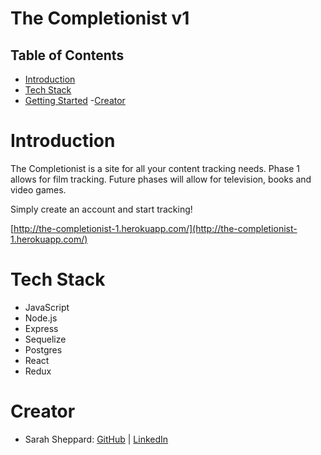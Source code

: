 # The Completionist v1

## Table of Contents
- [Introduction](#introduction)
- [Tech Stack](#techstack)
- [Getting Started](#getting-started)
-[Creator](#creator)

# Introduction
The Completionist is a site for all your content tracking needs. Phase 1 allows for film tracking. Future phases will allow for television, books and video games.

Simply create an account and start tracking!

[http://the-completionist-1.herokuapp.com/](http://the-completionist-1.herokuapp.com/)


# Tech Stack
- JavaScript
- Node.js
- Express
- Sequelize
- Postgres
- React
- Redux

# Creator
* Sarah Sheppard: [GitHub](https://github.com/sheppas) | [LinkedIn](https://www.linkedin.com/in/sheppas/)

